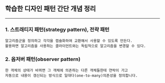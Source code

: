 ## 학습한 디자인 패턴 간단 개념 정리

---

### 1. 스트래티지 패턴(strategy pattern), 전략 패턴
```
알고리즘군을 정의하고 각각을 캡슐화하여 교환해서 사용할 수 있도록 만든다.
활용하면 알고리즘을 사용하는 클라이언트와는 독립적으로 알고리즘을 변경할 수 있다.
```

### 2. 옵저버 패턴(observer pattern)
```
한 객체의 상태가 바뀌면 그 객체에 의존하는 다른 객체들한테 연락이 가고
자동으로 내용이 갱신되는 방식으로 일대다(one-to-many)의존성을 정의합니다.
```